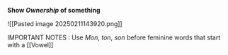 **Show *Ownership* of something**

![[Pasted image 20250211143920.png]]


IMPORTANT NOTES : Use *Mon*, *ton*, *son* before feminine words that start with a [[Vowel]]
